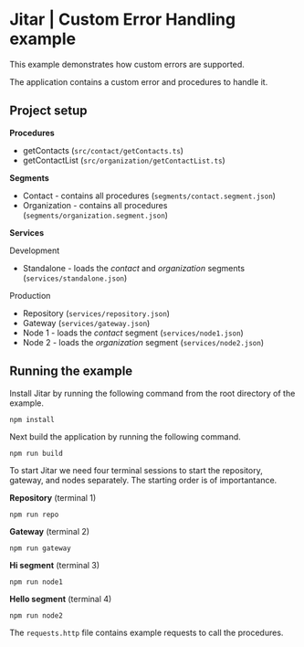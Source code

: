 
# Jitar | Custom Error Handling example

This example demonstrates how custom errors are supported.

The application contains a custom error and procedures to handle it.

## Project setup

**Procedures**

* getContacts (`src/contact/getContacts.ts`)
* getContactList (`src/organization/getContactList.ts`)

**Segments**

* Contact - contains all procedures (`segments/contact.segment.json`)
* Organization - contains all procedures (`segments/organization.segment.json`)

**Services**

Development

* Standalone - loads the *contact* and *organization* segments (`services/standalone.json`)

Production

* Repository (`services/repository.json`)
* Gateway (`services/gateway.json`)
* Node 1 - loads the *contact* segment (`services/node1.json`)
* Node 2 - loads the *organization* segment (`services/node2.json`)

## Running the example

Install Jitar by running the following command from the root directory of the example.

```
npm install
```

Next build the application by running the following command.

```
npm run build
```

To start Jitar we need four terminal sessions to start the repository, gateway, and nodes separately. The starting order is of importantance.

**Repository** (terminal 1)
```
npm run repo
```

**Gateway** (terminal 2)
```
npm run gateway
```

**Hi segment** (terminal 3)
```
npm run node1
```

**Hello segment** (terminal 4)
```
npm run node2
```

The ``requests.http`` file contains example requests to call the procedures.
